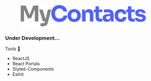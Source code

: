 <div align="center">
    <img src="./src/assets/images/logo.svg">
</div>

### Under Development...

Tools 🚀

- ReactJS
- React Portals
- Styled-Components
- Eslint
